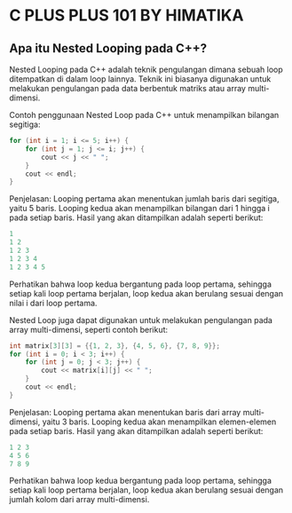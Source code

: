 # C PLUS PLUS 101 BY HIMATIKA

## Apa itu Nested Looping pada C++?

Nested Looping pada C++ adalah teknik pengulangan dimana sebuah loop ditempatkan di dalam loop lainnya. Teknik ini biasanya digunakan untuk melakukan pengulangan pada data berbentuk matriks atau array multi-dimensi.

Contoh penggunaan Nested Loop pada C++ untuk menampilkan bilangan segitiga:

```cpp
for (int i = 1; i <= 5; i++) {
    for (int j = 1; j <= i; j++) {
        cout << j << " ";
    }
    cout << endl;
}
```
Penjelasan: Looping pertama akan menentukan jumlah baris dari segitiga, yaitu 5 baris. Looping kedua akan menampilkan bilangan dari 1 hingga i pada setiap baris. Hasil yang akan ditampilkan adalah seperti berikut:

```cpp
1 
1 2 
1 2 3 
1 2 3 4 
1 2 3 4 5
```

Perhatikan bahwa loop kedua bergantung pada loop pertama, sehingga setiap kali loop pertama berjalan, loop kedua akan berulang sesuai dengan nilai i dari loop pertama.

Nested Loop juga dapat digunakan untuk melakukan pengulangan pada array multi-dimensi, seperti contoh berikut:

```cpp
int matrix[3][3] = {{1, 2, 3}, {4, 5, 6}, {7, 8, 9}};
for (int i = 0; i < 3; i++) {
    for (int j = 0; j < 3; j++) {
        cout << matrix[i][j] << " ";
    }
    cout << endl;
}
```
Penjelasan: Looping pertama akan menentukan baris dari array multi-dimensi, yaitu 3 baris. Looping kedua akan menampilkan elemen-elemen pada setiap baris. Hasil yang akan ditampilkan adalah seperti berikut:

```cpp
1 2 3 
4 5 6 
7 8 9 
```

Perhatikan bahwa loop kedua bergantung pada loop pertama, sehingga setiap kali loop pertama berjalan, loop kedua akan berulang sesuai dengan jumlah kolom dari array multi-dimensi.